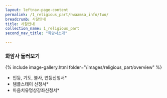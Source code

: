 ```yaml
---
layout: leftnav-page-content
permalink: /1_religious_part/hwaamsa_info/two/
breadcrumb: 사찰안내
title: 사찰안내
collection_name: 1_religious_part
second_nav_title: "화암사소개"

---
```


### **화암사 둘러보기**

{% include image-gallery.html folder="/images/religious_part/overview" %}



* 인등, 기도, 불사, 연등신청서*
* 템플스테이 신청서*
* 마음치유명상강좌신청서*